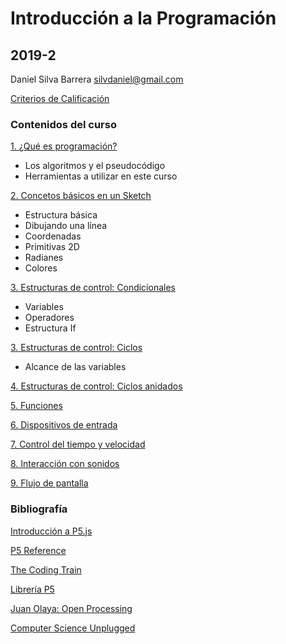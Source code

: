 # Introducción a la Programación
## 2019-2

Daniel Silva Barrera
silvdaniel@gmail.com

[Criterios de Calificación](https://github.com/daniels13ca/Intro_Programacion/blob/master/Calificaciones.md)

### Contenidos del curso

[1. ¿Qué es programación?](https://github.com/daniels13ca/IntroProgramacion2019-2/blob/master/Presentaciones/%5BIntroProg%5D%20Clase%201.pdf)
* Los algoritmos y el pseudocódigo
* Herramientas a utilizar en este curso

[2. Concetos básicos en un Sketch](https://github.com/daniels13ca/Intro_Programacion/blob/master/PrimerosSketch.md)
* Estructura básica
* Dibujando una línea
* Coordenadas
* Primitivas 2D
* Radianes
* Colores

[3. Estructuras de control: Condicionales](https://github.com/daniels13ca/Intro_Programacion/blob/master/Condicionales.md)
* Variables
* Operadores
* Estructura If

[3. Estructuras de control: Ciclos](https://github.com/daniels13ca/Intro_Programacion/blob/master/Ciclos.md)
* Alcance de las variables

[4. Estructuras de control: Ciclos anidados](https://github.com/daniels13ca/Intro_Programacion)

[5. Funciones](https://github.com/daniels13ca/Intro_Programacion)

[6. Dispositivos de entrada](https://github.com/daniels13ca/Intro_Programacion)

[7. Control del tiempo y velocidad](https://github.com/daniels13ca/Intro_Programacion)

[8. Interacción con sonidos](https://github.com/daniels13ca/Intro_Programacion)

[9. Flujo de pantalla](https://github.com/daniels13ca/Intro_Programacion)

### Bibliografía

[Introducción a P5.js](https://github.com/daniels13ca/Intro_Programacion/blob/master/Bibliograf%C3%ADa/Introduccion%20a%20P5.js.pdf)

[P5 Reference](https://p5js.org/es/reference/)

[The Coding Train](https://thecodingtrain.com/)

[Librería P5](https://github.com/daniels13ca/Intro_Programacion/blob/master/p5.zip)

[Juan Olaya: Open Processing](https://www.openprocessing.org/user/65585/)

[Computer Science Unplugged](https://github.com/daniels13ca/Intro_Programacion/blob/master/Bibliograf%C3%ADa/Computer%20Science%20Unplugged..pdf)



